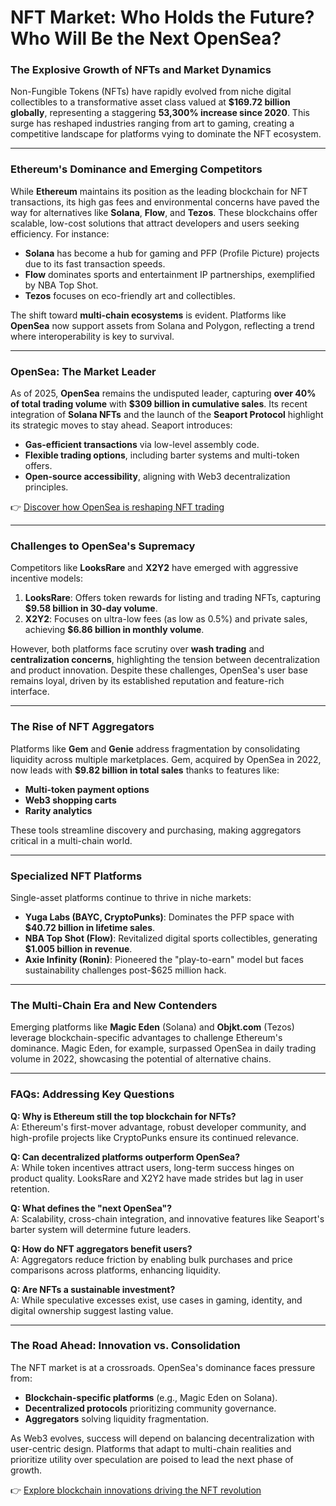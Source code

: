 # NFT Market: Who Holds the Future? Who Will Be the Next OpenSea?

### The Explosive Growth of NFTs and Market Dynamics

Non-Fungible Tokens (NFTs) have rapidly evolved from niche digital collectibles to a transformative asset class valued at **$169.72 billion globally**, representing a staggering **53,300% increase since 2020**. This surge has reshaped industries ranging from art to gaming, creating a competitive landscape for platforms vying to dominate the NFT ecosystem.

---

### Ethereum's Dominance and Emerging Competitors

While **Ethereum** maintains its position as the leading blockchain for NFT transactions, its high gas fees and environmental concerns have paved the way for alternatives like **Solana**, **Flow**, and **Tezos**. These blockchains offer scalable, low-cost solutions that attract developers and users seeking efficiency. For instance:

- **Solana** has become a hub for gaming and PFP (Profile Picture) projects due to its fast transaction speeds.
- **Flow** dominates sports and entertainment IP partnerships, exemplified by NBA Top Shot.
- **Tezos** focuses on eco-friendly art and collectibles.

The shift toward **multi-chain ecosystems** is evident. Platforms like **OpenSea** now support assets from Solana and Polygon, reflecting a trend where interoperability is key to survival.

---

### OpenSea: The Market Leader

As of 2025, **OpenSea** remains the undisputed leader, capturing **over 40% of total trading volume** with **$309 billion in cumulative sales**. Its recent integration of **Solana NFTs** and the launch of the **Seaport Protocol** highlight its strategic moves to stay ahead. Seaport introduces:

- **Gas-efficient transactions** via low-level assembly code.
- **Flexible trading options**, including barter systems and multi-token offers.
- **Open-source accessibility**, aligning with Web3 decentralization principles.

👉 [Discover how OpenSea is reshaping NFT trading](https://bit.ly/okx-bonus)

---

### Challenges to OpenSea's Supremacy

Competitors like **LooksRare** and **X2Y2** have emerged with aggressive incentive models:

1. **LooksRare**: Offers token rewards for listing and trading NFTs, capturing **$9.58 billion in 30-day volume**.
2. **X2Y2**: Focuses on ultra-low fees (as low as 0.5%) and private sales, achieving **$6.86 billion in monthly volume**.

However, both platforms face scrutiny over **wash trading** and **centralization concerns**, highlighting the tension between decentralization and product innovation. Despite these challenges, OpenSea's user base remains loyal, driven by its established reputation and feature-rich interface.

---

### The Rise of NFT Aggregators

Platforms like **Gem** and **Genie** address fragmentation by consolidating liquidity across multiple marketplaces. Gem, acquired by OpenSea in 2022, now leads with **$9.82 billion in total sales** thanks to features like:

- **Multi-token payment options**
- **Web3 shopping carts**
- **Rarity analytics**

These tools streamline discovery and purchasing, making aggregators critical in a multi-chain world.

---

### Specialized NFT Platforms

Single-asset platforms continue to thrive in niche markets:

- **Yuga Labs (BAYC, CryptoPunks)**: Dominates the PFP space with **$40.72 billion in lifetime sales**.
- **NBA Top Shot (Flow)**: Revitalized digital sports collectibles, generating **$1.005 billion in revenue**.
- **Axie Infinity (Ronin)**: Pioneered the "play-to-earn" model but faces sustainability challenges post-$625 million hack.

---

### The Multi-Chain Era and New Contenders

Emerging platforms like **Magic Eden** (Solana) and **Objkt.com** (Tezos) leverage blockchain-specific advantages to challenge Ethereum's dominance. Magic Eden, for example, surpassed OpenSea in daily trading volume in 2022, showcasing the potential of alternative chains.

---

### FAQs: Addressing Key Questions

**Q: Why is Ethereum still the top blockchain for NFTs?**  
A: Ethereum's first-mover advantage, robust developer community, and high-profile projects like CryptoPunks ensure its continued relevance.

**Q: Can decentralized platforms outperform OpenSea?**  
A: While token incentives attract users, long-term success hinges on product quality. LooksRare and X2Y2 have made strides but lag in user retention.

**Q: What defines the "next OpenSea"?**  
A: Scalability, cross-chain integration, and innovative features like Seaport's barter system will determine future leaders.

**Q: How do NFT aggregators benefit users?**  
A: Aggregators reduce friction by enabling bulk purchases and price comparisons across platforms, enhancing liquidity.

**Q: Are NFTs a sustainable investment?**  
A: While speculative excesses exist, use cases in gaming, identity, and digital ownership suggest lasting value.

---

### The Road Ahead: Innovation vs. Consolidation

The NFT market is at a crossroads. OpenSea's dominance faces pressure from:

- **Blockchain-specific platforms** (e.g., Magic Eden on Solana).
- **Decentralized protocols** prioritizing community governance.
- **Aggregators** solving liquidity fragmentation.

As Web3 evolves, success will depend on balancing decentralization with user-centric design. Platforms that adapt to multi-chain realities and prioritize utility over speculation are poised to lead the next phase of growth.

👉 [Explore blockchain innovations driving the NFT revolution](https://bit.ly/okx-bonus)